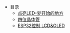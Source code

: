 * 目录
    * [点亮LED-梦开始的地方](01-led.md)
    * [四位晶体管](02-晶体管.md)
    * [ESP32控制 LCD&OLED](03-LCD&OLED.md)